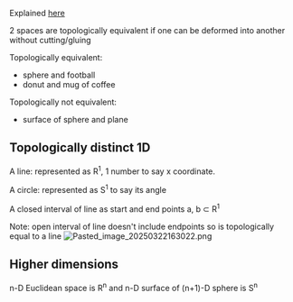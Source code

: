 Explained [here](https://www.youtube.com/watch?v=FyLNR3edOds\&list=PLggLP4f-rq02vX0OQQ5vrCxbJrzamYDfx\&index=6)

2 spaces are topologically equivalent if one can be deformed into another without cutting/gluing

Topologically equivalent:

* sphere and football
* donut and mug of coffee

Topologically not equivalent:

* surface of sphere and plane

## Topologically distinct 1D

A line: represented as R<sup>1</sup>, 1 number to say x coordinate.

A circle: represented as S<sup>1</sup> to say its angle

A closed interval of line as start and end points a, b ⊂ R<sup>1</sup>

Note: open interval of line doesn't include endpoints so is topologically equal to a line
![Pasted\_image\_20250322163022.png](pasted_image_20250322163022.png)

## Higher dimensions

n-D Euclidean space is R<sup>n</sup> and n-D surface of (n+1)-D sphere is S<sup>n</sup>
